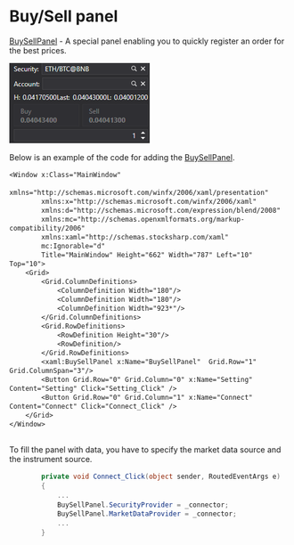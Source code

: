# Buy\/Sell panel

[BuySellPanel](xref:StockSharp.Xaml.BuySellPanel) \- A special panel enabling you to quickly register an order for the best prices. 

![API GUI BuySell](../../../../images/api_gui_buysell.png)

Below is an example of the code for adding the [BuySellPanel](xref:StockSharp.Xaml.BuySellPanel). 

```xaml
<Window x:Class="MainWindow"
        xmlns="http://schemas.microsoft.com/winfx/2006/xaml/presentation"
        xmlns:x="http://schemas.microsoft.com/winfx/2006/xaml"
        xmlns:d="http://schemas.microsoft.com/expression/blend/2008"
        xmlns:mc="http://schemas.openxmlformats.org/markup-compatibility/2006"
        xmlns:xaml="http://schemas.stocksharp.com/xaml"
        mc:Ignorable="d"
        Title="MainWindow" Height="662" Width="787" Left="10" Top="10">
    <Grid>
        <Grid.ColumnDefinitions>
            <ColumnDefinition Width="180"/>
            <ColumnDefinition Width="180"/>
            <ColumnDefinition Width="923*"/>
        </Grid.ColumnDefinitions>
        <Grid.RowDefinitions>
            <RowDefinition Height="30"/>
            <RowDefinition/>
        </Grid.RowDefinitions>
	    <xaml:BuySellPanel x:Name="BuySellPanel"  Grid.Row="1" Grid.ColumnSpan="3"/>
		<Button Grid.Row="0" Grid.Column="0" x:Name="Setting" Content="Setting" Click="Setting_Click" />
		<Button Grid.Row="0" Grid.Column="1" x:Name="Connect" Content="Connect" Click="Connect_Click" />
    </Grid>
</Window>
	  				
```

To fill the panel with data, you have to specify the market data source and the instrument source.

```cs
		private void Connect_Click(object sender, RoutedEventArgs e)
		{
		    ...
			BuySellPanel.SecurityProvider = _connector;
			BuySellPanel.MarketDataProvider = _connector;
            ...
		}
	  				
```
